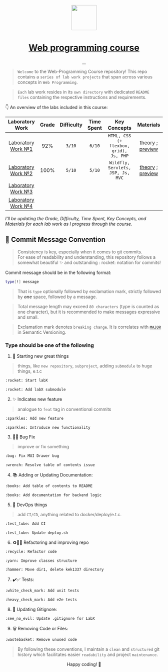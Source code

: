 <p align="center">
  <a href="https://ibb.co/FszDc14">
    <picture>
      <img src="https://i.ibb.co/FszDc14/global-network.png" height="80">
    </picture>
    <h1 align="center">Web programming course</h1>
  </a>
</p>

<p align="center">
  <a aria-label="Last commit" href="https://github.com/worthant/web-programming-course/commits/main">
    <img alt="" src="https://img.shields.io/github/last-commit/worthant/web-programming-course?style=for-the-badge&logo=git">
  </a>
  <a aria-label="Repo size" href="https://github.com/worthant/web-programming-course">
    <img alt="" src="https://img.shields.io/github/repo-size/worthant/web-programming-course?style=for-the-badge&logo=github">
  </a>
  <a aria-label="License" href="./LICENSE">
    <img alt="" src="https://img.shields.io/github/license/worthant/web-programming-course?style=for-the-badge">
  </a>
  <a aria-label="Translation" href="./README_RU.md">
    <img alt="" src="https://img.shields.io/badge/translation-RU-red?style=for-the-badge">
  </a>
</p>

> `Welcome` to the Web-Programming Course repository! This repo contains a `series of lab work projects` that span
> across various concepts in `Web Programming`.

> `Each` lab work resides in its `own directory` with dedicated `README files` containing the respective instructions
> and requirements.

👇 An overview of the labs included in this course:

|                              Laboratory Work                              | Grade | Difficulty | Time Spent |              Key Concepts              |                                                                      Materials                                                                      |
|:-------------------------------------------------------------------------:|:-----:|:----------:|:----------:|:--------------------------------------:|:---------------------------------------------------------------------------------------------------------------------------------------------------:|
| [Laboratory Work №1](https://github.com/worthant/simple-one-page-website) |  92%  |   `3/10`   |   `6/10`   | `HTML, CSS (+ flexbox, grid), Js, PHP` |     [theory](https://github.com/worthant/simple-one-page-website/blob/main/theory.md) ; [preview](https://se.ifmo.ru/~s368090/lab1/index.html)      |
|    [Laboratory Work №2](https://github.com/worthant/MVC-GeoValidator)     | 100%  |   `5/10`   |   `5/10`   |   `Wildfly, Servlets, JSP, Js, MVC`    | [theory](https://github.com/worthant/MVC-GeoValidator/blob/main/theory.md) ; [preview](https://github.com/worthant/MVC-GeoValidator#demonstration-) |
|                       [Laboratory Work №3](./lab3)                        |       |            |            |                                        |                                                                                                                                                     |
|                       [Laboratory Work №4](./lab4)                        |       |            |            |                                        |                                                                                                                                                     |

_I'll be updating the Grade, Difficulty, Time Spent, Key Concepts, and Materials for each lab work as I progress through
the course._

## 📝 Commit Message Convention

> Consistency is key, especially when it comes to git commits.  
> For ease of readability and understanding, this repository follows a somewhat beautiful :sparkles: and outstanding :
> rocket: notation for commits!

Commit message should be in the following format:

```bash
type[!] message
```

> That is `type` optionally followed by exclamation mark, strictly followed by _**one**_ space, followed by a message.

> Total message length may exceed `80 characters` (type is counted as one character), but it is recommended to make
> messages expressive and small.

> Exclamation mark denotes `breaking change`. It is correlates with [`MAJOR`](https://semver.org/#summary) in Semantic
> Versioning.

### Type should be one of the following

1. 🚀 Starting new great things

> things, like `new repository`, `subproject`, adding `submodule` to huge things, e.t.c

```bash
:rocket: Start labX
```

```bash
:rocket: Add labX submodule
```

2. :sparkles: Indicates new feature

> analogue to `feat` tag in conventional commits

```bash
:sparkles: Add new feature
```

```bash
:sparkles: Introduce new functionality
```

3. :bug::wrench: Bug Fix

> improve or fix something

```bash
:bug: Fix MUI Drawer bug
```

```bash
:wrench: Resolve table of contents issue
```

4. 📚 Adding or Updating Documentation:

```bash
:books: Add table of contents to README
```

```bash
:books: Add documentation for backend logic
```

5. :test_tube: DevOps things

> add `CI/CD`, anything related to docker/deploy/e.t.c.

```bash
:test_tube: Add CI
```

```bash
:test_tube: Update deploy.sh
```

6. :recycle::yarn::hammer: Refactoring and improving repo

```bash
:recycle: Refactor code
```

```bash
:yarn: Improve classes structure
```

```bash
:hammer: Move dir1, delete kek1337 directory
```

7. :heavy_check_mark::white_check_mark: Tests:

```bash
:white_check_mark: Add unit tests
```

```bash
:heavy_check_mark: Add e2e tests
```

8. 🙈 Updating Gitignore:

```bash
:see_no_evil: Update .gitignore for LabX
```

9. 🗑️ Removing Code or Files:

```bash
:wastebasket: Remove unused code
```

> By following these conventions, I maintain a `clean` and `structured` git history which facilitates
> easier `readability` and project `maintenance`.

<p align="center">Happy coding! 🎉</p>
